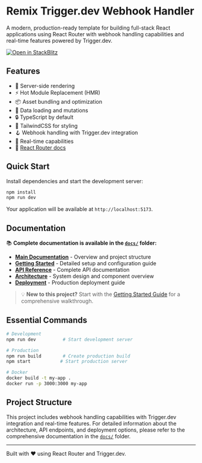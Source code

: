 # Remix Trigger.dev Webhook Handler

A modern, production-ready template for building full-stack React applications using React Router with webhook handling capabilities and real-time features powered by Trigger.dev.

[![Open in StackBlitz](https://developer.stackblitz.com/img/open_in_stackblitz.svg)](https://stackblitz.com/github/remix-run/react-router-templates/tree/main/default)

## Features

- 🚀 Server-side rendering
- ⚡️ Hot Module Replacement (HMR)
- 📦 Asset bundling and optimization
- 🔄 Data loading and mutations
- 🔒 TypeScript by default
- 🎉 TailwindCSS for styling
- 🪝 Webhook handling with Trigger.dev integration
- 📡 Real-time capabilities
- 📖 [React Router docs](https://reactrouter.com/)

## Quick Start

Install dependencies and start the development server:

```bash
npm install
npm run dev
```

Your application will be available at `http://localhost:5173`.

## Documentation

📚 **Complete documentation is available in the [`docs/`](./docs/) folder:**

- **[Main Documentation](./docs/README.md)** - Overview and project structure
- **[Getting Started](./docs/getting-started.md)** - Detailed setup and configuration guide
- **[API Reference](./docs/api-reference.md)** - Complete API documentation
- **[Architecture](./docs/architecture.md)** - System design and component overview
- **[Deployment](./docs/deployment.md)** - Production deployment guide

> 💡 **New to this project?** Start with the [Getting Started Guide](./docs/getting-started.md) for a comprehensive walkthrough.

## Essential Commands

```bash
# Development
npm run dev          # Start development server

# Production
npm run build        # Create production build
npm start           # Start production server

# Docker
docker build -t my-app .
docker run -p 3000:3000 my-app
```

## Project Structure

This project includes webhook handling capabilities with Trigger.dev integration and real-time features. For detailed information about the architecture, API endpoints, and deployment options, please refer to the comprehensive documentation in the [`docs/`](./docs/) folder.

---

Built with ❤️ using React Router and Trigger.dev.

